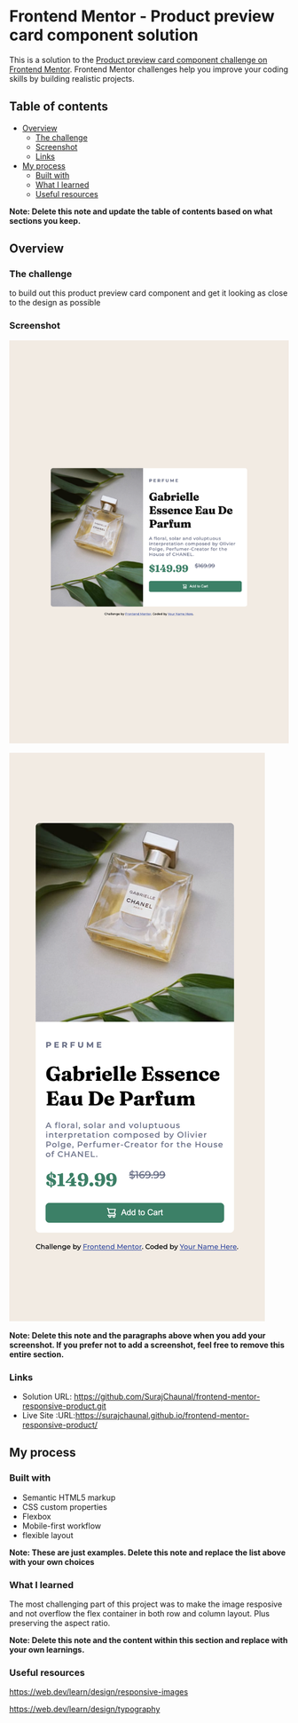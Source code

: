 # Frontend Mentor - Product preview card component solution

This is a solution to the [Product preview card component challenge on Frontend Mentor](https://www.frontendmentor.io/challenges/product-preview-card-component-GO7UmttRfa). Frontend Mentor challenges help you improve your coding skills by building realistic projects.

## Table of contents

- [Overview](#overview)
  - [The challenge](#the-challenge)
  - [Screenshot](#screenshot)
  - [Links](#links)
- [My process](#my-process)
  - [Built with](#built-with)
  - [What I learned](#what-i-learned)
  - [Useful resources](#useful-resources)

**Note: Delete this note and update the table of contents based on what sections you keep.**

## Overview

### The challenge

to build out this product preview card component and get it looking as close to the design as possible

### Screenshot

![`desktop-version`](./final-desktop-preview.png)

![`mobile-version`](./final-mobile-preview.png)

**Note: Delete this note and the paragraphs above when you add your screenshot. If you prefer not to add a screenshot, feel free to remove this entire section.**

### Links

- Solution URL: https://github.com/SurajChaunal/frontend-mentor-responsive-product.git
- Live Site :URL:https://surajchaunal.github.io/frontend-mentor-responsive-product/

## My process

### Built with

- Semantic HTML5 markup
- CSS custom properties
- Flexbox
- Mobile-first workflow
- flexible layout

**Note: These are just examples. Delete this note and replace the list above with your own choices**

### What I learned

The most challenging part of this project was to make the image resposive and not overflow the flex container in both row and column layout. Plus preserving the aspect ratio.

**Note: Delete this note and the content within this section and replace with your own learnings.**

### Useful resources

https://web.dev/learn/design/responsive-images

https://web.dev/learn/design/typography
